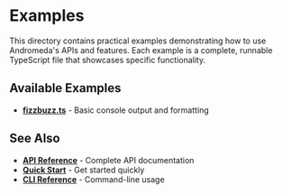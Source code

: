 # Examples

This directory contains practical examples demonstrating how to use Andromeda's
APIs and features. Each example is a complete, runnable TypeScript file that
showcases specific functionality.

## Available Examples

- **[fizzbuzz.ts](/docs/examples/fizzbuzz)** - Basic console output and
  formatting

## See Also

- **[API Reference](../api/)** - Complete API documentation
- **[Quick Start](../quick-start)** - Get started quickly
- **[CLI Reference](../cli-reference)** - Command-line usage
